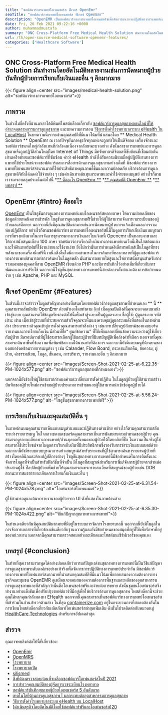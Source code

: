 ```yaml
---
title: "ซอฟต์แวร์การแพทย์โอเพนซอร์ส ฟีเจอร์ OpenEmr" 
seoTitle: "ซอฟต์แวร์การแพทย์โอเพนซอร์ส ฟีเจอร์ OpenEmr" 
description: "OpenEMR เป็นซอฟต์แวร์ทางการแพทย์โอเพนซอร์ซเพื่อจัดการแนวทางปฏิบัติทางการแพทย์และทรัพยากร ผ่านโพสต์บล็อกนี้เพื่อเรียนรู้เกี่ยวกับคุณสมบัติที่สำคัญ" 
date: Fri, 26 Feb 2021 09:22:16 +0000
author: muhammadmustafa
summary: "ONC Cross-Platform Free Medical Health Solution มันทำงานโดยอัตโนมัติหลายงานเช่นการนัดหมายผู้ป่วยบันทึกผู้ป่วยการเรียกเก็บเงินและอื่น ๆ อีกมากมาย" 
url: /th/open-source-medical-software-openemr-features/
categories: ['Healthcare Software']
---
```


## ONC Cross-Platform Free Medical Health Solution มันทำงานโดยอัตโนมัติหลายงานเช่นการนัดหมายผู้ป่วยบันทึกผู้ป่วยการเรียกเก็บเงินและอื่น ๆ อีกมากมาย

{{< figure align=center src="images/medical-health-solution.png" alt="ซอฟต์แวร์ทางการแพทย์โอเพนซอร์ส">}}


## ภาพรวม
ในช่วงไม่กี่ครั้งที่ผ่านมาเราได้ตีพิมพ์โพสต์บล็อกเกี่ยวกับ [ซอฟต์แวร์การดูแลสุขภาพออนไลน์ที่ให้อำนาจอุตสาหกรรมการดูแลสุขภาพ][1] และบทความการสอน [วิธีการตั้งค่าโรงพยาบาลระบบ eHealth ใน LocalHost][2] ในบทความนี้เราจะผ่านคุณสมบัติที่มีแนวโน้มที่นำเสนอโดย ** Medical Health Solution ** OpenEmr ณ เวลาปัจจุบันภาคธุรกิจทุกแห่งจะถูกทำให้เป็นดิจิตอล เครื่องจักรและซอฟต์แวร์ขนาดใหญ่กำลังแทนที่กำลังคนเนื่องจากลักษณะบางอย่าง ดังนั้นสาขาการแพทย์และการดูแลสุขภาพจึงถูกปฏิวัติส่วนใหญ่โดย Internet of Things มีทรัพยากรดิจิตอลที่ซับซ้อนที่เชื่อมต่อกันผ่านเครือข่ายและซอฟต์แวร์ที่ซับซ้อน คำว่า eHealth กำลังได้รับความนิยมเมื่อผู้ปฏิบัติงานทางการแพทย์ใช้ประโยชน์จากซอฟต์แวร์และการสื่อสารด้านการดูแลสุขภาพอย่างเต็มที่
มีซอฟต์แวร์ทางการแพทย์โอเพนซอร์สจำนวนมากที่ให้ประสิทธิภาพคุณภาพดีขึ้นและความปลอดภัย บริการด้านการดูแลสุขภาพดิจิทัลได้ลดค่าใช้จ่ายต่าง ๆ เช่นค่าเดินทางต้นทุนกระดาษและค่าใช้จ่ายของมนุษย์ อย่างไรก็ตามเราจะครอบคลุมประเด็นต่อไปนี้
  *[** คืออะไร OpenEmr **][3]
  *[** คุณสมบัติ OpenEmr **][4]
  *[** บทสรุป **][5]

## OpenEmr {#Intro} คืออะไร
[OpenEmr][6] เป็นโซลูชันการดูแลทางการแพทย์แบบโอเพนซอร์สหลายภาษา ให้ความปลอดภัยของข้อมูลด้วยเทคนิคการเข้ารหัส โซลูชันการดูแลสุขภาพฟรีนี้ช่วยให้ผู้ใช้สามารถจัดการเวชระเบียนของผู้ป่วยและสต็อกยา นอกจากนี้ยังมีคุณสมบัติมากมายเช่นการนัดหมายผู้ป่วยการแจ้งเตือนและการรวมห้องปฏิบัติการ อย่างไรก็ตามซอฟต์แวร์ทางการแพทย์โอเพนซอร์สนี้มีโมดูลการเรียกเก็บเงินแบบบูรณาการที่ทรงพลังมากในการจัดการธุรกรรมทางการเงินและใบแจ้งหนี้ Openemr เป็นหลายภาษาและให้การสนับสนุนเกือบ 100 ภาษา
ซอฟต์แวร์การเรียกเก็บเงินทางการแพทย์บนเว็บนี้เป็นโฮสต์ตนเองและให้อินเทอร์เฟซที่ใช้งานง่ายและใช้งานง่าย ยิ่งไปกว่านั้นการกำหนดอิเล็กทรอนิกส์เป็นโมดูลที่ทรงพลังมากของเครื่องมือฟรีนี้ เหนือสิ่งอื่นใดมีความสามารถในการค้นหาที่หลากหลายที่ผู้ดูแลซอฟต์แวร์ทางการแพทย์สามารถทำการค้นหาในโมดูลหลัก มันสามารถขยายได้สูงและให้การสนับสนุนสำหรับการรวมแอพของบุคคลที่สาม OpenEMR เขียนด้วย PHP และมีการบันทึกไว้อย่างเต็มที่เกี่ยวกับการพัฒนาและการปรับใช้ นอกจากนี้โซลูชันสุขภาพทางการแพทย์นี้ง่ายต่อการตั้งค่าและต้องการข้อกำหนดง่าย ๆ เช่น Apache, PHP และ MySQL

## ฟีเจอร์ OpenEmr {#Features}
ในส่วนนี้เราจะสำรวจโมดูลสำคัญบางอย่างที่เสนอโดยซอฟต์แวร์การดูแลสุขภาพที่กำหนดเอง ** นี้ **
คุณสามารถสัมผัสกับ OpenEmr ด้วยตัวเองโดยทำตาม [ลิงก์][7] เมื่อคุณเปิดลิงค์นี้คุณจะลงจอดบนหน้าเข้าสู่ระบบ คุณสามารถใช้ข้อมูลรับรองต่อไปนี้เพื่อเข้าสู่ระบบเป็นผู้ดูแลระบบ
ชื่อผู้ใช้: ผู้ดูแลระบบ
รหัสผ่าน: ผ่าน
เมื่อเข้าสู่ระบบที่ประสบความสำเร็จคุณจะเห็นแผงควบคุมผู้ดูแลระบบดังที่แสดงในภาพด้านล่าง
ประการแรกถ้าคุณเข้าสู่การตั้งค่าคุณสามารถทำสิ่งต่าง ๆ เช่นการเปลี่ยนรูปลักษณ์ของแดชบอร์ดรายงานและการเรียกเก็บเงิน มีส่วนที่ชื่อ“ ศูนย์ข้อความ” ที่ใช้เพื่อแลกเปลี่ยนข้อความระหว่างผู้ใช้เกี่ยวกับผู้ป่วย มีดรอปดาวน์ที่ผู้ใช้สามารถเลือกผู้ใช้และผู้ป่วยที่มีบทบัญญัติเพื่อล้างค่าที่เลือก นอกจากนี้คุณสามารถค้นหาพื้นที่ข้อความเพื่อพิมพ์ข้อความได้นานเท่าที่ต้องการ นอกจากนี้ยังมีแถบเมนูที่ด้านบนของแดชบอร์ดพร้อมรายการเมนูต่าง ๆ เช่น Calander, Flow Board, กระดานเรียกคืน, ข้อความ, ผู้ป่วย, ค่าธรรมเนียม, โมดูล, ขั้นตอน, การบริหาร, รายงานและอื่น ๆ อีกมากมาย

{{< figure align=center src="images/Screen-Shot-2021-02-25-at-6.22.35-PM-1024x577.png" alt="ซอฟต์แวร์การดูแลสุขภาพที่กำหนดเอง">}}

นอกจากนี้ยังช่วยให้ผู้ใช้สามารถกำหนดค่าและเปลี่ยนการตั้งค่าปฏิทิน ในโมดูลผู้ป่วยผู้ใช้สามารถสร้างบันทึกของผู้ป่วยใหม่การเข้าชมผู้ป่วยประเภทการเข้าชมและผู้ใช้สามารถนำเข้าข้อมูลผู้ป่วยได้

{{< figure align=center src="images/Screen-Shot-2021-02-25-at-5.56.24-PM-1024x577.png" alt="โซลูชั่นสุขภาพทางการแพทย์ฟรี">}}


## การเรียกเก็บเงินและคุณสมบัติอื่น ๆ
ในภาพด้านบนคุณสามารถเห็นแถบเมนูด้านบนและปฏิทินทางด้านซ้าย อย่างไรก็ตามคุณสามารถสลับระหว่างรายการเมนู ในใจกลางของแดชบอร์ดคุณสามารถเห็นการนัดหมายตามกำหนดของผู้ป่วย คุณสามารถดูรายละเอียดทางการแพทย์/ส่วนบุคคลทั้งหมดของผู้ป่วยได้โดยคลิกที่ชื่อ ในความเป็นจริงผู้ใช้สามารถใช้ประโยชน์จากโมดูลการเรียกเก็บเงินที่มีประสิทธิภาพซึ่งรองรับการชำระเงินแบบแบตช์ด้วย นอกจากนี้ยังมีระบบแบบบูรณาการอย่างสมบูรณ์สำหรับรายงานที่ผู้ใช้สามารถค้นหารายงานผู้ป่วยที่สร้างโดยคลินิกและห้องปฏิบัติการต่างๆ โซลูชันสุขภาพทางการแพทย์นี้มีข้อกำหนดในการติดตั้งและจัดการโมดูลที่จำเป็นสำหรับฟังก์ชั่นที่จำเป็น
มีโมดูลที่สมบูรณ์สำหรับการเพิ่ม/จัดการผู้ป่วยจากส่วนต่อประสานผู้ใช้ ป๊อปอัพผู้ป่วยเพิ่มช่วยให้คุณสามารถแทรกรายละเอียดที่สมบูรณ์ของผู้ป่วยเช่น DOB สถานะการสมรสรายละเอียดการเรียกเก็บเงินและอื่น ๆ

{{< figure align=center src="images/Screen-Shot-2021-02-25-at-6.31.54-PM-1024x578.png" alt="โอเพ่นซอร์สโอเพนเมมร์">}}

ผู้ใช้สามารถดูและค้นหารายงานของผู้ป่วยจาก UI ดังที่แสดงในภาพด้านล่าง

{{< figure align=center src="images/Screen-Shot-2021-02-25-at-6.35.30-PM-1024x422.png" alt="วิธีแก้ปัญหาสุขภาพทางการแพทย์">}}

ในทำนองเดียวกันมีคุณสมบัติมากมายที่มีอยู่ในระบบการจัดการโรงพยาบาลนี้ นอกจากนี้ยังมีโมดูลในการจัดการเอกสารที่เกี่ยวข้องเช่นเดียวกับฐานความรู้และยังมีข้อกำหนดของสมุดที่อยู่ที่ใช้เพื่อรักษาที่อยู่ของหน่วยงาน นอกจากนี้คุณสามารถตรวจสอบอย่างละเอียดและโฮสต์บนเซิร์ฟเวอร์ของคุณเอง

## บทสรุป {#conclusion}
ในท้ายที่สุดเราสามารถพูดได้อย่างปลอดภัยว่าการแก้ปัญหาด้านสุขภาพทางการแพทย์นี้เป็นวิธีแก้ปัญหาการดูแลสุขภาพระดับองค์กรอย่างแท้จริงเพื่อจัดการการปฏิบัติทางการแพทย์ประจำวัน มีซอฟต์แวร์ทางการแพทย์โอเพ่นซอร์สมากมายที่นำเสนอคุณสมบัติที่มีแนวโน้มเพื่อตอบสนองความต้องการทางธุรกิจและชุมชน OpenEMR ดูเหมือนจะตอบสนองความต้องการพื้นฐานและหลักของอุตสาหกรรมการดูแลสุขภาพและที่สำคัญกว่านั้นคือโอเพนซอร์สฟรีและง่ายต่อการขยาย ดังนั้นชุมชนโอเพ่นซอร์สจึงทำงานอย่างแข็งขันเพื่อปรับปรุงซอฟต์แวร์ที่มีอยู่เพื่อให้บริการด้านการดูแลสุขภาพ โพสต์บล็อกนี้จะช่วยคุณได้หากคุณกำลังมองหา EHealth นอกจากนี้คุณสามารถเห็นซอฟต์แวร์ทางการแพทย์โอเพนซอร์สที่เข้าร่วมในส่วนสำรวจด้านล่าง ในที่สุด [containerize.com][8] อยู่ในกระบวนการที่สอดคล้องกันในการเขียนโพสต์บล็อกเกี่ยวกับผลิตภัณฑ์โอเพ่นซอร์สล่าสุดเพิ่มเติม ดังนั้นโปรดติดต่อกับหมวดหมู่ [HealthCare Technologies][9] สำหรับการอัปเดตล่าสุด

## สำรวจ
คุณอาจพบลิงค์ต่อไปนี้ที่เกี่ยวข้อง:
  * [OpenEmr][10]
  * [OpenMRS][11]
  * [โรงพยาบาล][12]
  * [โรงพยาบาลเปิด][13]
  * [silismed][14]
  * [สิ่งที่ต้องตรวจสอบก่อนที่จะเลือกซอฟต์แวร์โอเพ่นซอร์สในปี 2021][15]
  * [การสำรวจคุณสมบัติของผู้จัดการเวชระเบียนโรงพยาบาล][16]
  * [ซอฟต์แวร์บันทึกสุขภาพผู้ป่วยโอเพนซอร์ส 5 อันดับแรก][17]
  * [เทคโนโลยีด้านการดูแลสุขภาพ | ผลกระทบต่ออุตสาหกรรมการดูแลสุขภาพ][18]
  * [วิธีการตั้งค่าโรงพยาบาลระบบ eHealth บน LocalHost][2]
  * [[ดำเนินธุรกิจโดยอัตโนมัติโดยใช้ซอฟต์แวร์ฟรีและโอเพ่นซอร์ส][19]][20]

  
[1]: https://blog.containerize.com/2021/02/12/how-online-healthcare-software-empowers-healthcare-industry/
[2]: https://blog.containerize.com/healthcare-software/how-to-install-hospitalrun-hospital-management-system/
[3]: #intro
[4]: #features
[5]: #Conclusion
[6]: https://products.containerize.com/healthcare-technologies/openemr
[7]: https://demo.openemr.io/openemr
[8]: https://www.containerize.com/
[9]: https://products.containerize.com/health-care-technologies
[10]: https://products.containerize.com/health-care-technologies/openemr
[11]: https://products.containerize.com/health-care-technologies/openmrs
[12]: https://products.containerize.com/healthcare-technologies/hospitalrun
[13]: https://products.containerize.com/healthcare-technologies/open-hospital
[14]: https://products.containerize.com/healthcare-technologies/solismed
[15]: https://blog.containerize.com/cmdb-software/things-to-review-before-opting-open-source-software-in-2021/
[16]: https://blog.containerize.com/healthcare-software/features-exploration-of-medical-record-manager-hospitalrun/
[17]: https://blog.containerize.com/2021/03/05/top-5-open-source-patient-record-management-software/
[18]: https://blog.containerize.com/2021/02/12/technology-in-healthcare-impact-on-healthcare-industry/
[19]: https://blog.containerize.com/blogging/automate-business-operations-using-open-source-software/
[20]: https://blog.containerize.com/healthcare-software/how-to-install-hospitalrun-hospital-management-system/
